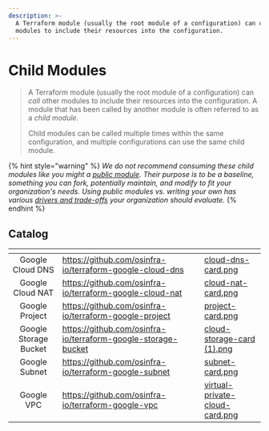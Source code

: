 ```yaml
---
description: >-
  A Terraform module (usually the root module of a configuration) can call other
  modules to include their resources into the configuration.
---
```


# Child Modules

> A Terraform module (usually the root module of a configuration) can _call_ other modules to include their resources into the configuration. A module that has been called by another module is often referred to as a _child module._
>
> Child modules can be called multiple times within the same configuration, and multiple configurations can use the same child module.

{% hint style="warning" %}
_We do not recommend consuming these child modules like you might a_ [_public module_](https://registry.terraform.io/browse/modules)_. Their purpose is to be a baseline, something you can fork, potentially maintain, and modify to fit your organization's needs. Using public modules vs. writing your own has various_ [_drivers and trade-offs_](../../architecture-decision-records/adr-0003.md) _your organization should evaluate._
{% endhint %}

## Catalog

<table data-view="cards"><thead><tr><th align="center"></th><th data-hidden data-card-target data-type="content-ref"></th><th data-hidden data-card-cover data-type="files"></th></tr></thead><tbody><tr><td align="center">Google Cloud DNS</td><td><a href="https://github.com/osinfra-io/terraform-google-cloud-dns">https://github.com/osinfra-io/terraform-google-cloud-dns</a></td><td><a href="../../../.gitbook/assets/cloud-dns-card.png">cloud-dns-card.png</a></td></tr><tr><td align="center">Google Cloud NAT</td><td><a href="https://github.com/osinfra-io/terraform-google-cloud-nat">https://github.com/osinfra-io/terraform-google-cloud-nat</a></td><td><a href="../../../.gitbook/assets/cloud-nat-card.png">cloud-nat-card.png</a></td></tr><tr><td align="center">Google Project</td><td><a href="https://github.com/osinfra-io/terraform-google-project">https://github.com/osinfra-io/terraform-google-project</a></td><td><a href="../../../.gitbook/assets/project-card.png">project-card.png</a></td></tr><tr><td align="center">Google Storage Bucket</td><td><a href="https://github.com/osinfra-io/terraform-google-storage-bucket">https://github.com/osinfra-io/terraform-google-storage-bucket</a></td><td><a href="../../../.gitbook/assets/cloud-storage-card (1).png">cloud-storage-card (1).png</a></td></tr><tr><td align="center">Google Subnet</td><td><a href="https://github.com/osinfra-io/terraform-google-subnet">https://github.com/osinfra-io/terraform-google-subnet</a></td><td><a href="../../../.gitbook/assets/subnet-card.png">subnet-card.png</a></td></tr><tr><td align="center">Google VPC</td><td><a href="https://github.com/osinfra-io/terraform-google-vpc">https://github.com/osinfra-io/terraform-google-vpc</a></td><td><a href="../../../.gitbook/assets/virtual-private-cloud-card.png">virtual-private-cloud-card.png</a></td></tr></tbody></table>

